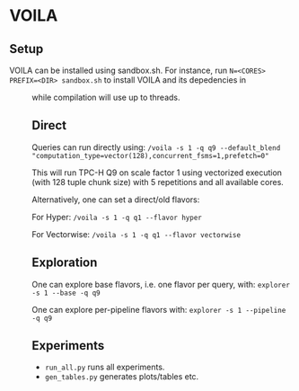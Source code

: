 # VOILA

## Setup
VOILA can be installed using sandbox.sh.
For instance, run ```N=<CORES> PREFIX=<DIR> sandbox.sh``` to install VOILA and its depedencies in <DIR> while compilation will use up to <CORES> threads.

## Direct
Queries can run directly using:
```/voila -s 1 -q q9 --default_blend "computation_type=vector(128),concurrent_fsms=1,prefetch=0"```

This will run TPC-H Q9 on scale factor 1 using vectorized execution (with 128 tuple chunk size) with 5 repetitions and all available cores.

Alternatively, one can set a direct/old flavors:

For Hyper:
```/voila -s 1 -q q1 --flavor hyper```

For Vectorwise:
```/voila -s 1 -q q1 --flavor vectorwise```

## Exploration

One can explore base flavors, i.e. one flavor per query, with:
```explorer -s 1 --base -q q9```

One can explore per-pipeline flavors with:
```explorer -s 1 --pipeline -q q9```


## Experiments

* ```run_all.py``` runs all experiments.
* ```gen_tables.py``` generates plots/tables etc.
